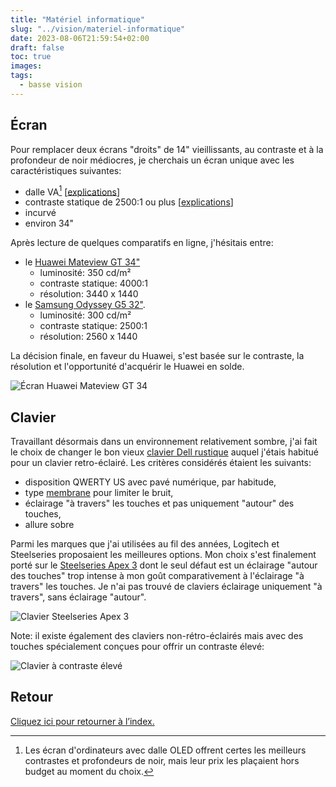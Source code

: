 ```yaml
---
title: "Matériel informatique"
slug: "../vision/materiel-informatique"
date: 2023-08-06T21:59:54+02:00
draft: false
toc: true
images:
tags:
  - basse vision
---
```


## Écran
Pour remplacer deux écrans "droits" de 14" vieillissants, au contraste et à la profondeur de noir médiocres, je cherchais un écran unique avec les caractéristiques suivantes:
* dalle VA[^1] [[explications](https://www.materiel.net/guide-achat/g10-les-ecrans-pc/5297/)]
* contraste statique de 2500:1 ou plus [[explications](https://leclaireur.fnac.com/article/2146-technologie-hdr-on-vous-explique-tout/)]
* incurvé
* environ 34"

Après lecture de quelques comparatifs en ligne, j'hésitais entre:
* le [Huawei Mateview GT 34"](https://consumer.huawei.com/fr/monitors/mateview-gt/specs/)
  * luminosité: 350 cd/m²
  * contraste statique: 4000:1
  * résolution: 3440 x 1440
* le [Samsung Odyssey G5 32"](https://www.samsung.com/fr/monitors/gaming/odyssey-g5-g55a-32-inch-165hz-1ms-ls32ag550epxen/#specs).
  * luminosité: 300 cd/m²
  * contraste statique: 2500:1
  * résolution: 2560 x 1440

La décision finale, en faveur du Huawei, s'est basée sur le contraste, la résolution et l'opportunité d'acquérir le Huawei en solde.

![Écran Huawei Mateview GT 34](/vision/huawei.png)

## Clavier
Travaillant désormais dans un environnement relativement sombre, j'ai fait le choix de changer le bon vieux [clavier Dell rustique](https://www.amazon.fr/dp/B01E7V73IE) auquel j'étais habitué pour un clavier retro-éclairé. Les critères considérés étaient les suivants:
* disposition QWERTY US avec pavé numérique, par habitude,
* type [membrane](https://www.darty.com/darty-et-vous/high-tech/informatique/pc-mac/clavier-membrane-et-mecanique-quelles-differences) pour limiter le bruit,
* éclairage "à travers" les touches et pas uniquement "autour" des touches,
* allure sobre

Parmi les marques que j'ai utilisées au fil des années, Logitech et Steelseries proposaient les meilleures options. Mon choix s'est finalement porté sur le [Steelseries Apex 3](https://steelseries.com/gaming-keyboards/apex-3) dont le seul défaut est un éclairage "autour des touches" trop intense à mon goût comparativement à l'éclairage "à travers" les touches. Je n'ai pas trouvé de claviers éclairage uniquement "à travers", sans éclairage "autour".

![Clavier Steelseries Apex 3](/vision/keyboard.png)

Note: il existe également des claviers non-rétro-éclairés mais avec des touches spécialement conçues pour offrir un contraste élevé:

![Clavier à contraste élevé](/vision/keyboard-high-contrast.png)

## Retour
[Cliquez ici pour retourner à l’index.](..)

[^1]: Les écran d'ordinateurs avec dalle OLED offrent certes les meilleurs contrastes et profondeurs de noir, mais leur prix les plaçaient hors budget au moment du choix.